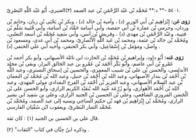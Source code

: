 ٥٤٠١ -** د:** مُحَمَّد بْن عَبْد الرَّحْمَنِ بْن عبد الصمد (٣)العنبري، أَبُو عَبْد اللَّهِ البَصْرِيّ.

**رَوَى عَن:** إِبْرَاهِيم بْن أَبي الوزير (د) ، وأمية بْن خالد (د) ، وبكر بْن يَحْيَى بْن زبان، وحاتم بْن وردان، وحرمي بْن عمارة بْن أَبي حفصة، وأبي أسامة حَمَّاد بْن أسامة، وأبي قُتَيبة سَلْم بْن قتيبة، وعَبْد الرَّحْمَنِ بْن مهدي (د) ، وقريش بْن أنس، وأبي سَعِيد مُحَمَّد بْن أسعد التغلبي، ومُحَمَّد بْن خالد بْن عثمة، ومحمد بْن عَبد اللَّهِ الأَنْصارِيّ، ومحمد بْن أَبي عدي، ومسعود بْن واصل، ومؤمل بْن إِسْمَاعِيل، وأبي بكر الحنفي، وأخيه أبي علي الحنفي (د) .

**رَوَى عَنه:** أَبُو داود، وإبراهيم بْن مُحَمَّد بْن الحارث ابن نائلة الأصبهاني، وأبو بكر أحمد بْن عَمْرو بْن أَبي عاصم، وأَبُو بَكْر أَحْمَد بْن عَمْرو بن عبد الخالق البزار، وبقي بْن مخلد الأندلسي، والحسن بْن علي بْن شبيب المعمري، والحسين بْن إسحاق التستري، وعبد اللَّه بْن أَحْمَد بْن بندار الأصبهاني، وعبد الله بْن أَحْمَد بْن حنبل، وعبد الله بْن مُحَمَّد بْن النعمان بْن عبد السلام الأصبهاني، وعبد العزيز بْن أَحْمَد بْن الفرج البغدادي مولى المهدي، وعبد الله بْن أَحْمَد الأهوازي، وأبو زُرْعَة عُبَيد الله بْنعَبْد الكريم الرازي، وأبو الحسن علي بْن الْحَسَن المروزي الشافعي، وعلي بْن الحسين بْن الجنيد الرازي، وعلي بن سَعِيد ابن بشير الرازي، ومُحَمَّد بْن إِبْرَاهِيم بْن فهد بْن حكيم الساجي ونسبه إلى عبد الصمد، ومُحَمَّد بْن مُحَمَّد التمار البَصْرِيّ، ويعقوب ابْن سُفْيَان الفارسي.

قال علي بن الحسين بن الجنيد (١) : كان ثقة.

وذكره ابنُ حِبَّان في كتاب "الثقات" (٢) .